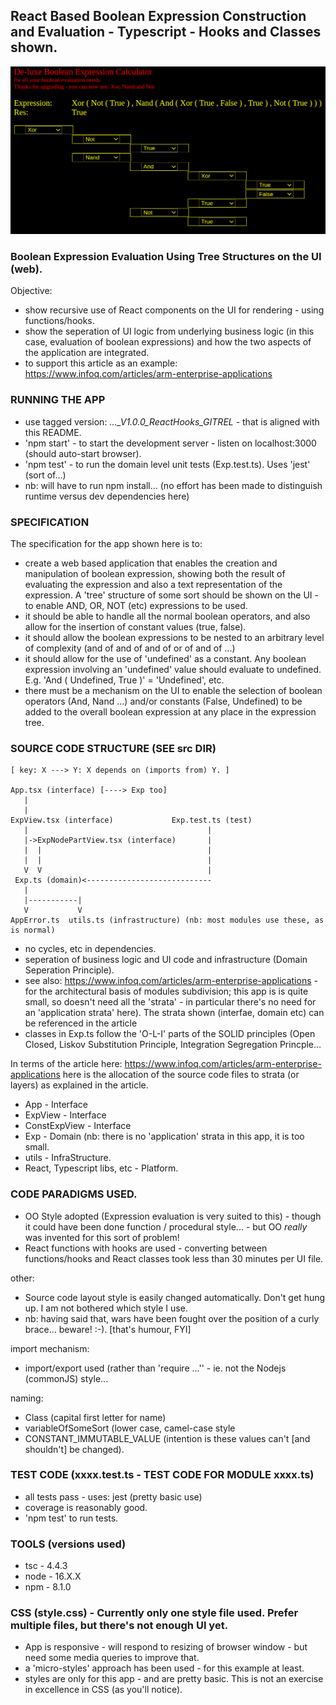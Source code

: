 ## React Based Boolean Expression Construction and Evaluation - Typescript - Hooks and Classes shown.

![boolean expressions in react...](images/exp.png)

### Boolean Expression Evaluation Using Tree Structures on the UI (web).
Objective:
* show recursive use of React components on the UI for rendering - using functions/hooks.
* show the seperation of UI logic from underlying business logic (in this case, evaluation of boolean expressions) and how the two aspects of the application are integrated.
* to support this article as an example: https://www.infoq.com/articles/arm-enterprise-applications

### RUNNING THE APP
* use tagged version: *..._V1.0.0_ReactHooks_GITREL* - that is aligned with this README.
* 'npm start' - to start the development server - listen on localhost:3000 (should auto-start browser).
* 'npm test' - to run the domain level unit tests (Exp.test.ts). Uses 'jest' (sort of...)
* nb: will have to run npm install... (no effort has been made to distinguish runtime versus dev dependencies here)

### SPECIFICATION
The specification for the app shown here is to:
* create a web based application that enables the creation and manipulation of boolean expression, showing both the result of evaluating the expression and also a text representation of the expression. A 'tree' structure of some sort should be shown on the UI - to enable AND, OR, NOT (etc) expressions to be used.
* it should be able to handle all the normal boolean operators, and also allow for the insertion of constant values  (true, false).
* it should allow the boolean expressions to be nested to an arbitrary level of complexity (and of and of and of or of and of ...)
* it should allow for the use of 'undefined' as a constant. Any boolean expression involving an 'undefined' value should evaluate to undefined. E.g. 'And ( Undefined, True )' = 'Undefined', etc.
* there must be a mechanism on the UI to enable the selection of boolean operators (And, Nand ...) and/or constants (False, Undefined) to be added to the overall boolean expression at any place in the expression tree.

### SOURCE CODE STRUCTURE (SEE src DIR)

```
[ key: X ---> Y: X depends on (imports from) Y. ]

App.tsx (interface) [----> Exp too]
   |  
   |
ExpView.tsx (interface)             Exp.test.ts (test)
   |                                        |
   |->ExpNodePartView.tsx (interface)       |
   |  |                                     |
   |  |                                     | 
   V  V                                     | 
 Exp.ts (domain)<----------------------------
   |
   |-----------|
   V           V
AppError.ts  utils.ts (infrastructure) (nb: most modules use these, as is normal)
```

* no cycles, etc in dependencies.
* seperation of business logic and UI code and infrastructure (Domain Seperation Principle).
* see also: https://www.infoq.com/articles/arm-enterprise-applications - for the architectural basis of modules subdivision;
  this app is is quite small, so doesn't need all the 'strata' - in particular there's no need for an 'application strata' here). The strata shown (interfae, domain etc) can be referenced in the article
* classes in Exp.ts follow the 'O-L-I' parts of the SOLID principles (Open Closed, Liskov Substitution Principle, Integration Segregation Princple...

In terms of the article here: https://www.infoq.com/articles/arm-enterprise-applications here is the allocation of the source code files to strata (or layers) as explained in the article.

* App - Interface
* ExpView - Interface
* ConstExpView - Interface
* Exp - Domain (nb: there is no 'application' strata in this app, it is too small.
* utils - InfraStructure.
* React, Typescript libs, etc - Platform.


### CODE PARADIGMS USED.

* OO Style adopted (Expression evaluation is very suited to this) - though it could have been done function / procedural style... - but OO *really* was invented for this sort of problem!
* React functions with hooks are used - converting between functions/hooks and React classes took less than 30 minutes per UI file.

other:
* Source code layout style is easily changed automatically. Don't get hung up. I am not bothered which style I use.
* nb: having said that, wars have been fought over the position of a curly brace... beware! :-). [that's humour, FYI]

import mechanism:
* import/export used (rather than 'require ...'' - ie. not the Nodejs (commonJS) style...

naming:
* Class (capital first letter for name)
* variableOfSomeSort (lower case, camel-case style
* CONSTANT_IMMUTABLE_VALUE (intention is these values can't [and shouldn't] be changed).

### TEST CODE (xxxx.test.ts - TEST CODE FOR MODULE xxxx.ts)
* all tests pass - uses: jest (pretty basic use)
* coverage is reasonably good.
* 'npm test' to run tests.

### TOOLS (versions used)
* tsc - 4.4.3
* node - 16.X.X
* npm - 8.1.0

### CSS (style.css) - Currently only one style file used. Prefer multiple files, but there's not enough UI yet.
* App is responsive - will respond to resizing of browser window - but need some media queries to improve that.
* a 'micro-styles' approach has been used - for this example at least.
* styles are only for this app - and are pretty basic. This is not an exercise in excellence in CSS (as you'll notice).

